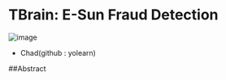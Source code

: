 # TBrain: E-Sun Fraud Detection

![image](https://img.shields.io/badge/python-3.6-blue.svg)

* Chad(github : yolearn)

##Abstract
